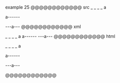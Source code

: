 example 25
@@@@@@@@@@@@ src
_ _ _ _ a

a------

---a---
@@@@@@@@@@@@ xml
<?xml version="1.0" encoding="UTF-8"?>
<!DOCTYPE document SYSTEM "CommonMark.dtd">
<document xmlns="http://commonmark.org/xml/1.0">
  <paragraph>
    <text>_ _ _ _ a</text>
  </paragraph>
  <paragraph>
    <text>a------</text>
  </paragraph>
  <paragraph>
    <text>---a---</text>
  </paragraph>
</document>
@@@@@@@@@@@@ html
<p>_ _ _ _ a</p>
<p>a------</p>
<p>---a---</p>
@@@@@@@@@@@@
